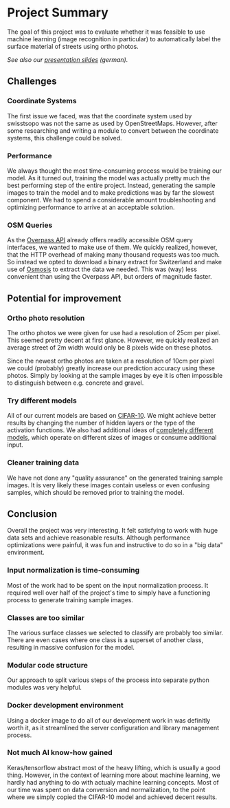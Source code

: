 # Project Summary

The goal of this project was to evaluate whether it was feasible to use machine learning (image recognition in particular) to automatically label the surface material of streets using ortho photos.

*See also our [presentation slides](./docs/ChallP-StreetRecognizer-Presentation.pdf) (german).*

## Challenges

### Coordinate Systems

The first issue we faced, was that the coordinate system used by swisstsopo was not the same as used by OpenStreetMaps. However, after some researching and writing a module to convert between the coordinate systems, this challenge could be solved.

### Performance

We always thought the most time-consuming process would be training our model. As it turned out, training the model was actually pretty much the best performing step of the entire project. Instead, generating the sample images to train the model and to make predictions was by far the slowest component. We had to spend a considerable amount troubleshooting and optimizing performance to arrive at an acceptable solution.

### OSM Queries

As the [Overpass API](https://overpass-turbo.eu/) already offers readily accessible OSM query interfaces, we wanted to make use of them. We quickly realized, however, that the HTTP overhead of making many thousand requests was too much. So instead we opted to download a binary extract for Switzerland and make use of [Osmosis](https://wiki.openstreetmap.org/wiki/Osmosis) to extract the data we needed. This was (way) less convenient than using the Overpass API, but orders of magnitude faster.

## Potential for improvement

### Ortho photo resolution

The ortho photos we were given for use had a resolution of 25cm per pixel. This seemed pretty decent at first glance. However, we quickly realized an average street of 2m width would only be 8 pixels wide on these photos.

Since the newest ortho photos are taken at a resolution of 10cm per pixel we could (probably) greatly increase our prediction accuracy using these photos. Simply by looking at the sample images by eye it is often impossible to distinguish between e.g. concrete and gravel.

### Try different models

All of our current models are based on [CIFAR-10](https://www.cs.toronto.edu/~kriz/cifar.html). We might achieve better results by changing the number of hidden layers or the type of the activation functions. We also had additional ideas of [completely different models](./model.md), which operate on different sizes of images or consume additional input.

### Cleaner training data

We have not done any "quality assurance" on the generated training sample images. It is very likely these images contain useless or even confusing samples, which should be removed prior to training the model.

## Conclusion

Overall the project was very interesting. It felt satisfying to work with huge data sets and achieve reasonable results. Although performance optimizations were painful, it was fun and instructive to do so in a "big data" environment.

### Input normalization is time-consuming

Most of the work had to be spent on the input normalization process. It required well over half of the project's time to simply have a functioning process to generate training sample images.

### Classes are too similar

The various surface classes we selected to classify are probably too similar. There are even cases where one class is a superset of another class, resulting in massive confusion for the model.

### Modular code structure

Our approach to split various steps of the process into separate python modules was very helpful.

### Docker development environment

Using a docker image to do all of our development work in was definitly worth it, as it streamlined the server configuration and library management process.

### Not much AI know-how gained

Keras/tensorflow abstract most of the heavy lifting, which is usually a good thing. However, in the context of learning more about machine learning, we hardly had anything to do with actualy machine learning concepts. Most of our time was spent on data conversion and normalization, to the point where we simply copied the CIFAR-10 model and achieved decent results.
